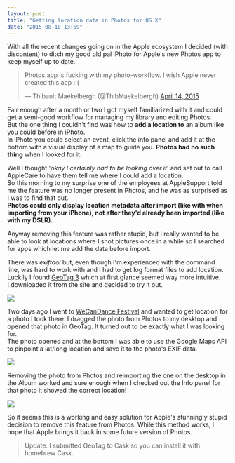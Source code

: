 ```yaml
---
layout: post
title: "Getting location data in Photos for OS X"
date: "2015-08-10 13:59"
---
```


With all the recent changes going on in the Apple ecosystem I decided (with discontent) to ditch my good old pal iPhoto for Apple's new Photos app to keep myself up to date.

<blockquote class="twitter-tweet" lang="en"><p lang="en" dir="ltr">Photos.app is fucking with my photo-workflow. I wish Apple never created this app :&#39;(</p>&mdash; Thibault Maekelbergh (@ThibMaekelbergh) <a href="https://twitter.com/ThibMaekelbergh/status/587962799852249088">April 14, 2015</a></blockquote> <script async src="//platform.twitter.com/widgets.js" charset="utf-8"></script>

Fair enough after a month or two I got myself familiarized with it and could get a semi-good workflow for managing my library and editing Photos.  
But the one thing I couldn't find was how to **add a location to** an album like you could before in iPhoto.  
In iPhoto you could select an event, click the info panel and add it at the bottom with a visual display of a map to guide you. **Photos had no such thing** when I looked for it.

Well I thought '*okay I certainly had to be looking over it*' and set out to call AppleCare to have them tell me where I could add a location.  
So this morning to my surprise one of the employees at AppleSupport told me the feature was no longer present in Photos, and he was as surprised as I was to find that out.  
**Photos could only display location metadata after import (like with when importing from your iPhone), not after they'd already been imported (like with my DSLR).**

Anyway removing this feature was rather stupid, but I really wanted to be able to look at locations where I shot pictures once in a while so I searched for apps which let me add the data before import.

There was *exiftool* but, even though I'm experienced with the command line, was hard to work with and I had to get log format files to add location.  
Luckily I found [GeoTag 3](https://www.snafu.org/GeoTag/) which at first glance seemed way more intuitive.  
I downloaded it from the site and decided to try it out.

![](https://res.cloudinary.com/thibault-maekelbergh/image/upload/c_scale,w_1024/v1439210217/Geotag%20Photos.app/Screen_Shot_2015-08-10_at_14.28.55.png)

Two days ago I went to [WeCanDance Festival](https://wecandance.be) and wanted to get location for a photo I took there. I dragged the photo from Photos to my desktop and opened that photo in GeoTag. It turned out to be exactly what I was looking for.  
The photo opened and at the bottom I was able to use the Google Maps API to pinpoint a lat/long location and save it to the photo's EXIF data.

![](https://res.cloudinary.com/thibault-maekelbergh/image/upload/c_scale,w_1024/v1439210214/Geotag%20Photos.app/Screen_Shot_2015-08-10_at_14.29.44.png)

Removing the photo from Photos and reimporting the one on the desktop in the Album worked and sure enough when I checked out the Info panel for that photo it showed the correct location!

![](https://res.cloudinary.com/thibault-maekelbergh/image/upload/c_scale,w_1024/v1439210217/Geotag%20Photos.app/Screen_Shot_2015-08-10_at_14.30.22.png)

So it seems this is a working and easy solution for Apple's stunningly stupid decision to remove this feature from Photos. While this method works, I hope that Apple brings it back in some future version of Photos.

> Update: I submitted GeoTag to Cask so you can install it with homebrew Cask.
